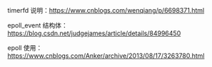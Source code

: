 timerfd 说明：https://www.cnblogs.com/wenqiang/p/6698371.html

epoll_event 结构体：https://blog.csdn.net/judgejames/article/details/84996450

epoll 使用：https://www.cnblogs.com/Anker/archive/2013/08/17/3263780.html